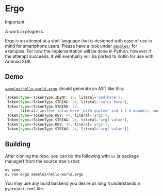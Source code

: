 # Ergo

> [!IMPORTANT]
> A work in progress.

Ergo is an attempt at a shell language that is designed with ease of use in mind
for smartphone users. Please have a look under [`samples/`](samples/) for
examples. For now the implementation will be done in Python, however if the
attempt succeeds, it will eventually will be ported to Kotlin for use with
Android SDK.

## Demo
[`samples/hello-world.ergo`](samples/hello-world.ergo) should generate an AST
like this:

```py
[Token(type=<TokenType.IDENT: 1>, literal='cmd-here'),
 Token(type=<TokenType.STRING: 2>, literal='value here'),
 Token(type=<TokenType.STRING: 2>,
       literal='another value here "with quotes" and 1 2 4 numbers, and so on.'),
 Token(type=<TokenType.KEY: 4>, literal='arg1'),
 Token(type=<TokenType.STRING: 2>, literal='arg1 value'),
 Token(type=<TokenType.KEY: 4>, literal='arg2'),
 Token(type=<TokenType.STRING: 2>, literal='arg2 value')]
```
## Building
After cloning the repo, you can do the following with `uv` (a package manager)
from the source tree's root:

```
uv sync
uv run ergo samples/hello-world.ergo
```

You may use any build backend you desire as long it understands a
`pyproject.toml` file.
